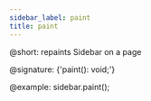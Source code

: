 ```yaml
---
sidebar_label: paint
title: paint
---          
```


@short: repaints Sidebar on a page

@signature: {'paint(): void;'}

@example:
sidebar.paint();
